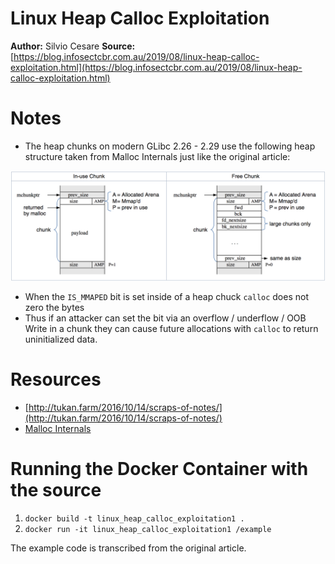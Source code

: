 # Linux Heap Calloc Exploitation

**Author:** Silvio Cesare
**Source:** [https://blog.infosectcbr.com.au/2019/08/linux-heap-calloc-exploitation.html](https://blog.infosectcbr.com.au/2019/08/linux-heap-calloc-exploitation.html)


# Notes

- The heap chunks on modern GLibc 2.26 - 2.29 use the following heap structure taken from Malloc Internals just like the original article:

![](img/heap_chunk.png)


- When the `IS_MMAPED` bit is set inside of a heap chuck `calloc` does not zero the bytes
- Thus if an attacker can set the bit via an overflow / underflow / OOB Write in a chunk
  they can cause future allocations with `calloc` to return uninitialized data.

# Resources

- [http://tukan.farm/2016/10/14/scraps-of-notes/](http://tukan.farm/2016/10/14/scraps-of-notes/)
- [Malloc Internals](https://sourceware.org/glibc/wiki/MallocInternals)


# Running the Docker Container with the source

1. `docker build -t linux_heap_calloc_exploitation1 .`
1. `docker run -it linux_heap_calloc_exploitation1 /example`

The example code is transcribed from the original article.
